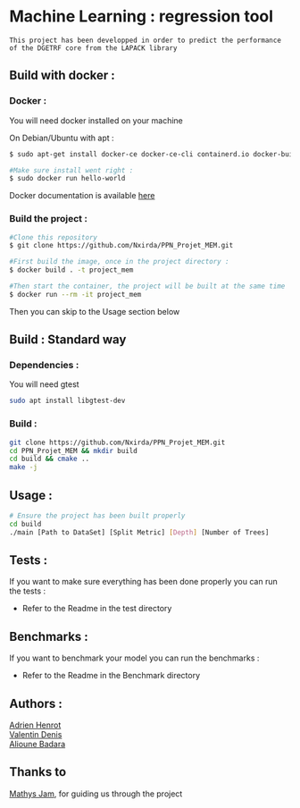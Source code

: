 # Machine Learning : regression tool

    This project has been developped in order to predict the performance of the DGETRF core from the LAPACK library

## Build with docker :

### Docker :

You will need docker installed on your machine

On Debian/Ubuntu with apt :

```sh
$ sudo apt-get install docker-ce docker-ce-cli containerd.io docker-buildx-plugin docker-compose-plugin

#Make sure install went right :
$ sudo docker run hello-world
```

Docker documentation is available [here](https://docs.docker.com/engine/install/)

### Build the project :

```sh
#Clone this repository
$ git clone https://github.com/Nxirda/PPN_Projet_MEM.git

#First build the image, once in the project directory :
$ docker build . -t project_mem 

#Then start the container, the project will be built at the same time
$ docker run --rm -it project_mem
```

Then you can skip to the Usage section below


## Build : Standard way

### Dependencies :

You will need gtest 

```sh
sudo apt install libgtest-dev
```

### Build :

```sh
git clone https://github.com/Nxirda/PPN_Projet_MEM.git
cd PPN_Projet_MEM && mkdir build
cd build && cmake ..
make -j
```

## Usage :

```sh
# Ensure the project has been built properly
cd build
./main [Path to DataSet] [Split Metric] [Depth] [Number of Trees]
```

## Tests : 

If you want to make sure everything has been done properly you
can run the tests :

- Refer to the Readme in the test directory

## Benchmarks : 

If you want to benchmark your model you can run the benchmarks :

- Refer to the Readme in the Benchmark directory


## Authors :
[Adrien Henrot](https://github.com/Nxirda) \
[Valentin Denis](https://github.com/valde3003)  \
[Alioune Badara](https://github.com/Alioune-Badara)  

## Thanks to

[Mathys Jam](https://github.com/Thukisdo), for guiding us through the project
